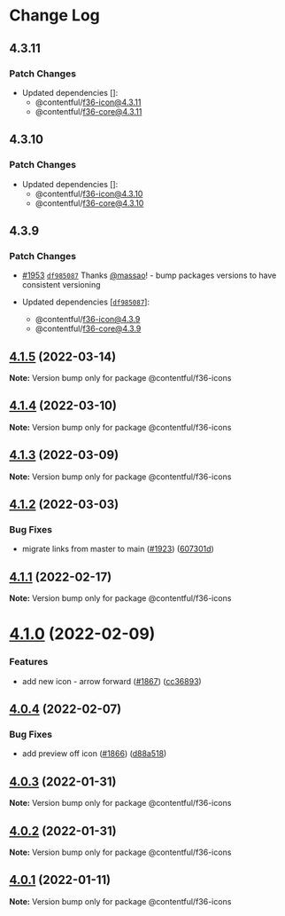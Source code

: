 # Change Log

## 4.3.11

### Patch Changes

- Updated dependencies []:
  - @contentful/f36-icon@4.3.11
  - @contentful/f36-core@4.3.11

## 4.3.10

### Patch Changes

- Updated dependencies []:
  - @contentful/f36-icon@4.3.10
  - @contentful/f36-core@4.3.10

## 4.3.9

### Patch Changes

- [#1953](https://github.com/contentful/forma-36/pull/1953) [`df985087`](https://github.com/contentful/forma-36/commit/df98508780f63754e29df09d4f6239bdc84982a8) Thanks [@massao](https://github.com/massao)! - bump packages versions to have consistent versioning

- Updated dependencies [[`df985087`](https://github.com/contentful/forma-36/commit/df98508780f63754e29df09d4f6239bdc84982a8)]:
  - @contentful/f36-icon@4.3.9
  - @contentful/f36-core@4.3.9

## [4.1.5](https://github.com/contentful/forma-36/compare/@contentful/f36-icons@4.1.4...@contentful/f36-icons@4.1.5) (2022-03-14)

**Note:** Version bump only for package @contentful/f36-icons

## [4.1.4](https://github.com/contentful/forma-36/compare/@contentful/f36-icons@4.1.3...@contentful/f36-icons@4.1.4) (2022-03-10)

**Note:** Version bump only for package @contentful/f36-icons

## [4.1.3](https://github.com/contentful/forma-36/compare/@contentful/f36-icons@4.1.2...@contentful/f36-icons@4.1.3) (2022-03-09)

**Note:** Version bump only for package @contentful/f36-icons

## [4.1.2](https://github.com/contentful/forma-36/compare/@contentful/f36-icons@4.1.1...@contentful/f36-icons@4.1.2) (2022-03-03)

### Bug Fixes

- migrate links from master to main ([#1923](https://github.com/contentful/forma-36/issues/1923)) ([607301d](https://github.com/contentful/forma-36/commit/607301d57a2e83190d2aa298120ddb8493e8c429))

## [4.1.1](https://github.com/contentful/forma-36/compare/@contentful/f36-icons@4.1.0...@contentful/f36-icons@4.1.1) (2022-02-17)

**Note:** Version bump only for package @contentful/f36-icons

# [4.1.0](https://github.com/contentful/forma-36/compare/@contentful/f36-icons@4.0.4...@contentful/f36-icons@4.1.0) (2022-02-09)

### Features

- add new icon - arrow forward ([#1867](https://github.com/contentful/forma-36/issues/1867)) ([cc36893](https://github.com/contentful/forma-36/commit/cc368932b8271f7fefcd194cf35d88f7fae90383))

## [4.0.4](https://github.com/contentful/forma-36/compare/@contentful/f36-icons@4.0.3...@contentful/f36-icons@4.0.4) (2022-02-07)

### Bug Fixes

- add preview off icon ([#1866](https://github.com/contentful/forma-36/issues/1866)) ([d88a518](https://github.com/contentful/forma-36/commit/d88a518a44e5e1a10fe3a695e4e0824e472632dc))

## [4.0.3](https://github.com/contentful/forma-36/compare/@contentful/f36-icons@4.0.2...@contentful/f36-icons@4.0.3) (2022-01-31)

**Note:** Version bump only for package @contentful/f36-icons

## [4.0.2](https://github.com/contentful/forma-36/compare/@contentful/f36-icons@4.0.1...@contentful/f36-icons@4.0.2) (2022-01-31)

**Note:** Version bump only for package @contentful/f36-icons

## [4.0.1](https://github.com/contentful/forma-36/compare/@contentful/f36-icons@4.0.0...@contentful/f36-icons@4.0.1) (2022-01-11)

**Note:** Version bump only for package @contentful/f36-icons
